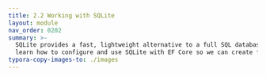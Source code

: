 ```yaml
---
title: 2.2 Working with SQLite
layout: module
nav_order: 0202
summary: >-
  SQLite provides a fast, lightweight alternative to a full SQL database which we can use for local development and testing. In this module, we'll
  learn how to configure and use SQLite with EF Core so we can create fast, stable tests around code which relies on application data.
typora-copy-images-to: ./images
---
```


